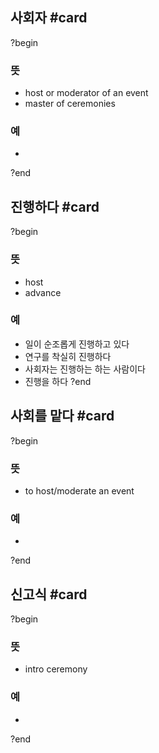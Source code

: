 ## 사회자 #card
?begin
### 뜻
- host or moderator of an event
- master of ceremonies
### 예
-
<!--SR:!2025-09-04,32,248-->
?end

## 진행하다 #card
?begin
### 뜻
- host
- advance
### 예
- 일이 순조롭게 진행하고 있다
- 연구를 착실히 진행하다
- 사회자는 진행하는 하는 사람이다
- 진행을 하다
?end

## 사회를 맡다 #card
?begin
### 뜻
- to host/moderate an event
### 예
-
<!--SR:!2025-09-02,31,230-->
?end

## 신고식 #card
?begin
### 뜻
- intro ceremony
### 예
-
?end
